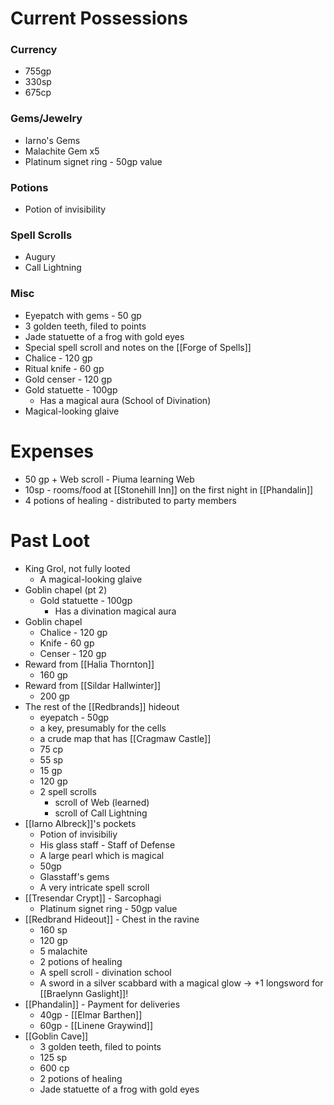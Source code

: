 # Current Possessions
### Currency
- 755gp
- 330sp
- 675cp
### Gems/Jewelry
- Iarno's Gems
- Malachite Gem x5
- Platinum signet ring - 50gp value
### Potions
- Potion of invisibility
### Spell Scrolls
- Augury
- Call Lightning
### Misc
- Eyepatch with gems - 50 gp
- 3 golden teeth, filed to points
- Jade statuette of a frog with gold eyes
- Special spell scroll and notes on the [[Forge of Spells]]
- Chalice - 120 gp
- Ritual knife - 60 gp
- Gold censer - 120 gp
- Gold statuette - 100gp
	- Has a magical aura (School of Divination)
- Magical-looking glaive

# Expenses
- 50 gp + Web scroll - Piuma learning Web
- 10sp - rooms/food at [[Stonehill Inn]] on the first night in [[Phandalin]]
- 4 potions of healing - distributed to party members

# Past Loot
- King Grol, not fully looted
	- A magical-looking glaive
- Goblin chapel (pt 2)
	- Gold statuette - 100gp
		- Has a divination magical aura
- Goblin chapel
	- Chalice - 120 gp
	- Knife - 60 gp
	- Censer - 120 gp
- Reward from [[Halia Thornton]]
	- 160 gp
- Reward from [[Sildar Hallwinter]]
	- 200 gp
- The rest of the [[Redbrands]] hideout
	- eyepatch - 50gp
	- a key, presumably for the cells
	- a crude map that has [[Cragmaw Castle]]
	- 75 cp
	- 55 sp
	- 15 gp
	- 120 gp
	- 2 spell scrolls
		- scroll of Web (learned)
		- scroll of Call Lightning
- [[Iarno Albreck]]'s pockets
	- Potion of invisibiliy
	- His glass staff - Staff of Defense
	- A large pearl which is magical
	- 50gp
	- Glasstaff's gems
	- A very intricate spell scroll
- [[Tresendar Crypt]] - Sarcophagi
	- Platinum signet ring - 50gp value
- [[Redbrand Hideout]] - Chest in the ravine
	- 160 sp
	- 120 gp
	- 5 malachite 
	- 2 potions of healing
	- A spell scroll - divination school
	- A sword in a silver scabbard with a magical glow -> +1 longsword for [[Braelynn Gaslight]]!
- [[Phandalin]] - Payment for deliveries
	- 40gp - [[Elmar Barthen]]
	- 60gp - [[Linene Graywind]]
- [[Goblin Cave]]
	- 3 golden teeth, filed to points
	- 125 sp
	- 600 cp
	- 2 potions of healing
	- Jade statuette of a frog with gold eyes
